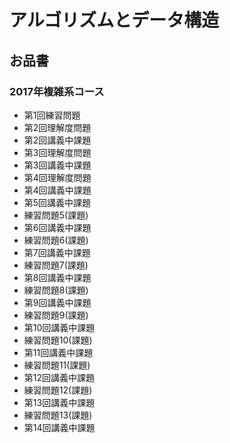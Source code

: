 #  アルゴリズムとデータ構造   

##  お品書
###  2017年複雑系コース

-  第1回練習問題   
-  第2回理解度問題   
 -  第2回講義中課題   
-  第3回理解度問題   
 -  第3回講義中課題   
-  第4回理解度問題   
 -  第4回講義中課題   
-  第5回講義中課題   
 -  練習問題5(課題)   
-  第6回講義中課題   
 -  練習問題6(課題)   
-  第7回講義中課題   
 -  練習問題7(課題)   
-  第8回講義中課題   
 -  練習問題8(課題)   
-  第9回講義中課題   
 -  練習問題9(課題)   
-  第10回講義中課題   
 -  練習問題10(課題)   
-  第11回講義中課題   
 -  練習問題11(課題)   
-  第12回講義中課題   
 -  練習問題12(課題)   
-  第13回講義中課題   
 -  練習問題13(課題)   
-  第14回講義中課題   
